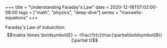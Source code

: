 +++
title = "Understanding Faraday's Law"
date = 2020-12-18T07:02:00-08:00
tags = ["math", "physics", "deep-dive"]
series = "maxwells-equations"
+++

Faraday's Law of induection: 
$$\nabla \times \boldsymbol{E} = -\frac{1}{c}\frac{\partial\boldsymbol{B}}{\partial t}$$